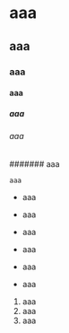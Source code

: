 # aaa

## aaa

### aaa

#### aaa

##### aaa

###### aaa

\#\#\#\#\#\#\# aaa

```
aaa
```

* aaa

* aaa

* aaa



* aaa

* aaa

* aaa



1. aaa
2. aaa
3. aaa







